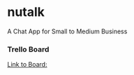 # nutalk
A Chat App for Small to Medium Business

### Trello Board
[Link to Board: ](https://trello.com/b/LfpPUyjw/nutalk)
